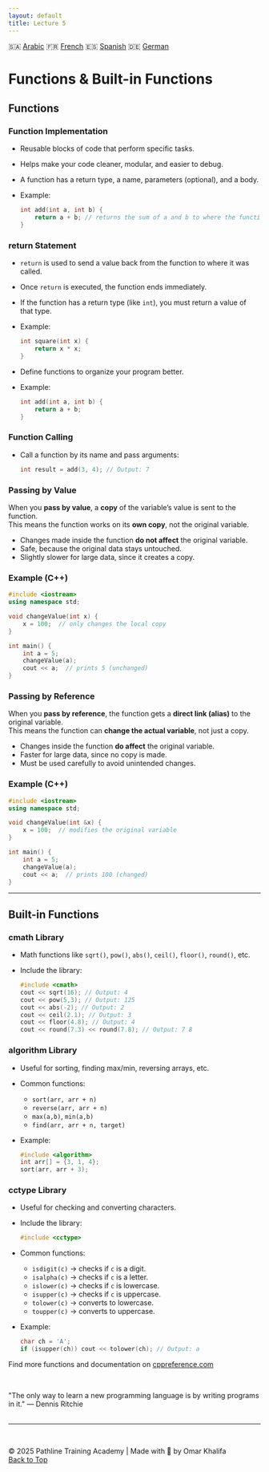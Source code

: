 ```yaml
---
layout: default
title: Lecture 5
---
```


🇸🇦 [Arabic](https://translate.google.com/translate?hl=ar&sl=en&u=https://okhalifa-official.github.io/CP-L1_PTA/Lec5) 🇫🇷 [French](https://translate.google.com/translate?hl=fr&sl=en&u=https://okhalifa-official.github.io/CP-L1_PTA/Lec5) 🇪🇸 [Spanish](https://translate.google.com/translate?hl=es&sl=en&u=https://okhalifa-official.github.io/CP-L1_PTA/Lec5) 🇩🇪 [German](https://translate.google.com/translate?hl=de&sl=en&u=https://okhalifa-official.github.io/CP-L1_PTA/Lec5)


# Functions & Built-in Functions

## Functions

### Function Implementation

* Reusable blocks of code that perform specific tasks.
* Helps make your code cleaner, modular, and easier to debug.
* A function has a return type, a name, parameters (optional), and a body.
* Example:

  ```cpp
  int add(int a, int b) {
      return a + b; // returns the sum of a and b to where the function was called
  }
  ```

### return Statement

* `return` is used to send a value back from the function to where it was called.
* Once `return` is executed, the function ends immediately.
* If the function has a return type (like `int`), you must return a value of that type.
* Example:

  ````cpp
  int square(int x) {
      return x * x;
  }
  ````
* Define functions to organize your program better.
* Example:

  ```cpp
  int add(int a, int b) {
      return a + b;
  }
  ```

### Function Calling

* Call a function by its name and pass arguments:

  ```cpp
  int result = add(3, 4); // Output: 7
  ```

### Passing by Value
When you **pass by value**, a **copy** of the variable’s value is sent to the function.  
This means the function works on its **own copy**, not the original variable.

- Changes made inside the function **do not affect** the original variable.
- Safe, because the original data stays untouched.
- Slightly slower for large data, since it creates a copy.

### Example (C++)

```cpp
#include <iostream>
using namespace std;

void changeValue(int x) {
    x = 100;  // only changes the local copy
}

int main() {
    int a = 5;
    changeValue(a);
    cout << a;  // prints 5 (unchanged)
}
```

### Passing by Reference
When you **pass by reference**, the function gets a **direct link (alias)** to the original variable.  
This means the function can **change the actual variable**, not just a copy.

- Changes inside the function **do affect** the original variable.
- Faster for large data, since no copy is made.
- Must be used carefully to avoid unintended changes.

### Example (C++)

```cpp
#include <iostream>
using namespace std;

void changeValue(int &x) {
    x = 100;  // modifies the original variable
}

int main() {
    int a = 5;
    changeValue(a);
    cout << a;  // prints 100 (changed)
}
```

---

## Built-in Functions

### cmath Library

* Math functions like `sqrt()`, `pow()`, `abs()`, `ceil()`, `floor()`, `round()`, etc.
* Include the library:

  ```cpp
  #include <cmath>
  cout << sqrt(16); // Output: 4
  cout << pow(5,3); // Output: 125
  cout << abs(-2); // Output: 2
  cout << ceil(2.1); // Output: 3
  cout << floor(4.8); // Output: 4
  cout << round(7.3) << round(7.8); // Output: 7 8
  ```

### algorithm Library

* Useful for sorting, finding max/min, reversing arrays, etc.
* Common functions:

  * `sort(arr, arr + n)`
  * `reverse(arr, arr + n)`
  * `max(a,b)`, `min(a,b)`
  * `find(arr, arr + n, target)`
* Example:

  ```cpp
  #include <algorithm>
  int arr[] = {3, 1, 4};
  sort(arr, arr + 3);
  ```

### cctype Library

* Useful for checking and converting characters.
* Include the library:

  ```cpp
  #include <cctype>
  ```
* Common functions:

  * `isdigit(c)` → checks if `c` is a digit.
  * `isalpha(c)` → checks if `c` is a letter.
  * `islower(c)` → checks if `c` is lowercase.
  * `isupper(c)` → checks if `c` is uppercase.
  * `tolower(c)` → converts to lowercase.
  * `toupper(c)` → converts to uppercase.
* Example:

  ```cpp
  char ch = 'A';
  if (isupper(ch)) cout << tolower(ch); // Output: a
  ```

Find more functions and documentation on [cppreference.com](https://en.cppreference.com)

<br>

"The only way to learn a new programming language is by writing programs in it."
— Dennis Ritchie
<br>
<br>

---

<br>

© 2025 Pathline Training Academy | Made with 💙 by Omar Khalifa  
[Back to Top](#top)
